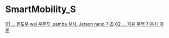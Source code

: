 # SmartMobility_S
[01 __ 윈도우 wsl 우분투 ,samba 설치, Jetson nano 기초](https://www.notion.so/01-__-wsl-samba-Jetson-nano-198a92537e1b4ef8be993f57040b3463)
[02 __ 자율 주행 자동차 개론](https://www.notion.so/02-__-1e1bd36cb370497d8826e843fb6d1538)
